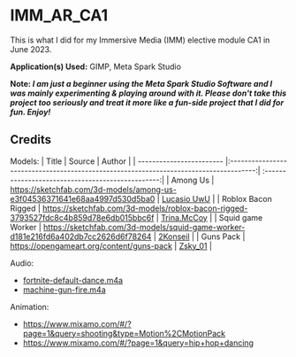 # IMM_AR_CA1
This is what I did for my Immersive Media (IMM) elective module CA1 in June 2023. 

**Application(s) Used:** GIMP, Meta Spark Studio 

**Note: *I am just a beginner using the Meta Spark Studio Software and I was mainly experimenting & playing around with it. Please don't take this project too seriously and treat it more like a fun-side project that I did for fun. Enjoy!***


## Credits
Models:
| Title                    | Source                                                                                | Author                                            |
| ------------------------ |:-------------------------------------------------------------------------------------:| :------------------------------------------------:|
| Among Us                 | https://sketchfab.com/3d-models/among-us-e3f04536371641e68aa4997d530d5ba0             | [Lucasio UwU](https://sketchfab.com/babacetadeo88) |
| Roblox Bacon Rigged      | https://sketchfab.com/3d-models/roblox-bacon-rigged-3793527fdc8c4b859d78e6db015bbc6f  | [Trina.McCoy](https://sketchfab.com/Trina.McCoy)   |
| Squid game Worker        | https://sketchfab.com/3d-models/squid-game-worker-d181e216fd6a402db7cc2626d6f78264    | [2Konseil](https://sketchfab.com/2Konseil)         |
| Guns Pack                | https://opengameart.org/content/guns-pack                                             | [Zsky_01](https://www.patreon.com/Zsky)            |

Audio:
* [fortnite-default-dance.m4a](https://www.myinstants.com/en/instant/fortnite-default-dance-music-9/)
* [machine-gun-fire.m4a](https://www.myinstants.com/en/instant/machine-gun-fire-46212/)

Animation:
* https://www.mixamo.com/#/?page=1&query=shooting&type=Motion%2CMotionPack
* https://www.mixamo.com/#/?page=1&query=hip+hop+dancing
